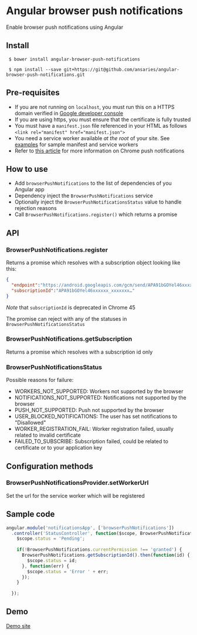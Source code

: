 # Angular browser push notifications
Enable browser push notifications using Angular

## Install

```
 $ bower install angular-browser-push-notifications
```

```
 $ npm install --save git+https://git@github.com/ansaries/angular-browser-push-notifications.git
```

## Pre-requisites

- If you are not running on `localhost`, you must run this on a HTTPS domain verified in [Google developer console](https://console.developers.google.com)
- If you are using https, you must ensure that the certificate is fully trusted
- You must have a `manifest.json` file referenced in your HTML as follows
``` <link rel="manifest" href="manifest.json"> ```
- You need a service worker available *at the root* of your site. See [examples](./examples) for sample manifest and service workers
- Refer to [this article](https://developers.google.com/web/updates/2015/03/push-notificatons-on-the-open-web) for more information on Chrome push notifications

## How to use

- Add `browserPushNotifications` to the list of dependencies of you Angular app
- Dependency inject the `BrowserPushNotifications` service
- Optionally inject the `BrowserPushNotificationsStatus` value to handle rejection reasons
- Call `BrowserPushNotifications.register()` which returns a promise

## API

### BrowserPushNotifications.register

Returns a promise which resolves with a subscription object looking like this:

```json
{
  "endpoint":"https://android.googleapis.com/gcm/send/APA91bGOYel46xxxxxx_xxxxxxx…",
  "subscriptionId":"APA91bGOYel46xxxxxx_xxxxxxx…"
}
```
*Note* that `subscriptionId` is deprecated in Chrome 45

The promise can reject with any of the statuses in `BrowserPushNotificationsStatus`

### BrowserPushNotifications.getSubscription

Returns a promise which resolves with a subscription id only

### BrowserPushNotificationsStatus

Possible reasons for failure:

- WORKERS_NOT_SUPPORTED: Workers not supported by the browser
- NOTIFICATIONS_NOT_SUPPORTED: Notifications not supported by the browser
- PUSH_NOT_SUPPORTED: Push not supported by the browser
- USER_BLOCKED_NOTIFICATIONS: The user has set notifications to "Disallowed"
- WORKER_REGISTRATION_FAIL: Worker registration failed, usually related to invalid certificate
- FAILED_TO_SUBSCRIBE: Subscription failed, could be related to certificate or to your application key

## Configuration methods

### BrowserPushNotificationsProvider.setWorkerUrl

Set the url for the service worker which will be registered

## Sample code

```js
angular.module('notificationsApp', ['browserPushNotifications'])
  .controller('StatusController', function($scope, BrowserPushNotifications){
    $scope.status = 'Pending';
    
    if(!BrowserPushNotifications.currentPermission !== 'granted') {
      BrowserPushNotifications.getSubscriptionId().then(function(id) {
        $scope.status = id;
      }, function(err) {
        $scope.status = 'Error ' + err;
      });
    }
    
  });
```

## Demo

[Demo site](https://www.redapesolutions.com/pushnotifications)



